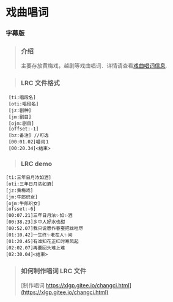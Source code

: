 # 戏曲唱词

### 字幕版

> ### 介绍
>
> 主要存放黄梅戏，越剧等戏曲唱词．详情请查看[戏曲唱词信息](https://xlgp.gitee.io/opera-lyrics-doc/#/).

> ### LRC 文件格式

```
 [ti:唱段名]
 [oti:唱段名]
 [jz:剧种]
 [jm:剧目]
 [ojm:剧目]
 [offset:-1]
 [bz:备注] //可选
 [00:01.02]唱词１
 [00:20.34]<结束>
```

> ### LRC demo

```
[ti:三年日月浓如酒]
[oti:三年日月浓如酒]
[jz:黄梅戏]
[jm:牛郎织女]
[ojm:牛郎织女]
[ofsset:-6]
[00:07.21]三年日月浓✨如✨酒
[00:38.23]乡中人好水也甜
[00:52.07]我只说愿作春蚕把丝吐尽
[01:10.42]一生终✨老在人✨间
[01:20.45]有谁知花正红时寒风起
[02:02.07]再要回头难上难
[02:30.04]<结束>
```

> ### 如何制作唱词 LRC 文件
>
> [制作唱词 https://xlgp.gitee.io/changci.html](https://xlgp.gitee.io/changci.html)
